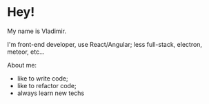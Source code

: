 # Hey!

My name is Vladimir. 

I'm front-end developer, use React/Angular; less full-stack, electron, meteor, etc...

About me:
- like to write code;
- like to refactor code;
- always learn new techs
